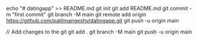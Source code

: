 echo "# datingapp" >> README.md
git init
git add README.md
git commit -m "first commit"
git branch -M main
git remote add origin https://github.com/patilmangeshv/datingapp.git
git push -u origin main

// Add changes to the git
git add .
git branch -M main
git push -u origin main
